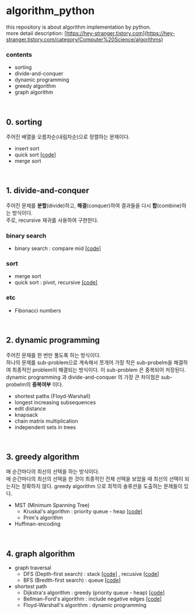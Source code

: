 # algorithm_python
this repository is about algorithm implementation by python.<br/>more detail description: [https://hey-stranger.tistory.com](https://hey-stranger.tistory.com/category/Computer%20Science/algorithms)
<br/>

### contents
- sorting
- divide-and-conquer
- dynamic programming
- greedy algorithm
- graph algorithm
<br/>

## 0. sorting
주어진 배열을 오름차순(내림차순)으로 정렬하는 문제이다.
- insert sort
- quick sort [[code]](https://github.com/gompaang/algorithm_python/blob/master/quick_sort.py)
- merge sort
<br/>

## 1. divide-and-conquer
주어진 문제를 **분할**(divide)하고, **해결**(conquer)하여 결과들을 다시 **합**(combine)하는 방식이다.<br/> 주로, recursive 재귀를 사용하여 구현한다.
### binary search
- binary search : compare mid  [[code]](https://github.com/gompaang/algorithm_python/blob/master/binary_search.py)
### sort
- merge sort 
- quick sort : pivot, recursive  [[code]](https://github.com/gompaang/algorithm_python/blob/master/quick_sort.py)
### etc
- Fibonacci numbers
<br/>


## 2. dynamic programming
주어진 문제를 한 번만 풀도록 하는 방식이다. <br/>하나의 문제를 sub-problem으로 계속해서 쪼개어 가장 작은 sub-probelm을 해결하여 최종적인 problem이 해결되는 방식이다. 이 sub-problem 은 중복되어 저장된다. <br/>dynamic programming 과 divide-and-conquer 의 가장 큰 차이점은 sub-probelm의 **중복여부** 이다.
- shortest paths (Floyd-Warshall)
- longest increasing subsequences
- edit distance
- knapsack
- chain matrix multiplication
- independent sets in trees
<br/>


## 3. greedy algorithm
매 순간마다의 최선의 선택을 하는 방식이다. <br/>매 순간마다의 최선의 선택을 한 것이 최종적인 전체 선택을 보았을 때 최선의 선택이 되는지는 정확하지 않다. greedy algorithm 으로 최적의 솔류션을 도출하는 문제들이 있다.
- MST (Minimum Spanning Tree)
  - Kruskal's algorithm : priority queue - heap [[code]](https://github.com/gompaang/algorithm_python/blob/master/kruskal.py)
  - Prim's algorithm
- Huffman-encoding
<br/>


## 4. graph algorithm
- graph traversal
  - DFS (Depth-first search) : stack  [[code]](https://github.com/gompaang/algorithm_python/blob/master/depth_first_search.py) , recusive [[code]](https://github.com/gompaang/algorithm_python/blob/master/dfs.py)
  - BFS (Bredth-first search) : queue  [[code]](https://github.com/gompaang/algorithm_python/blob/master/bfs.py)
- shortest path
  - Dijkstra's algorithm : greedy (priority queue - heap)  [[code]](https://github.com/gompaang/algorithm_python/blob/master/dijkstra.py)
  - Bellman-Ford's algorithm : include negative edges  [[code]](https://github.com/gompaang/algorithm_python/blob/master/bellman_ford.py)
  - Floyd-Warshall's algorithm : dynamic programming
<br/>
